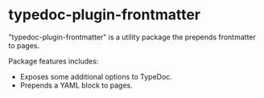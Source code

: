 # typedoc-plugin-frontmatter

"typedoc-plugin-frontmatter" is a utility package the prepends frontmatter to pages.

Package features includes:

- Exposes some additional options to TypeDoc.
- Prepends a YAML block to pages.
